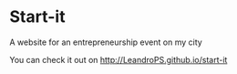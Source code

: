 # Start-it
A website for an entrepreneurship event on my city 

You can check it out on http://LeandroPS.github.io/start-it

